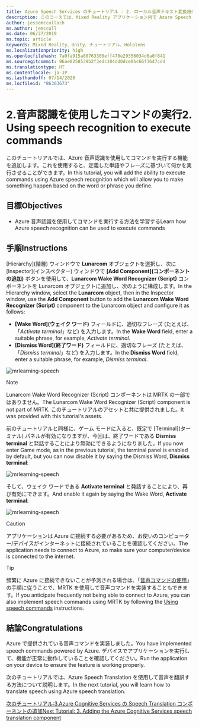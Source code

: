 ```yaml
---
title: Azure Speech Services のチュートリアル - 2. ローカル音声テキスト変換用のオフライン モードの追加
description: このコースでは、Mixed Reality アプリケーション内で Azure Speech SDK を実装する方法を学習します。
author: jessemcculloch
ms.author: jemccull
ms.date: 06/27/2019
ms.topic: article
keywords: Mixed Reality、Unity、チュートリアル、Hololens
ms.localizationpriority: high
ms.openlocfilehash: 7a0fa915a80763300eff470e29356034d6a0f841
ms.sourcegitcommit: 96ae8258539b2f3edc104dd0dce8bc66f3647cdd
ms.translationtype: HT
ms.contentlocale: ja-JP
ms.lasthandoff: 07/14/2020
ms.locfileid: "86303673"
---
```

# <a name="2-using-speech-recognition-to-execute-commands"></a><span data-ttu-id="61760-105">2.音声認識を使用したコマンドの実行</span><span class="sxs-lookup"><span data-stu-id="61760-105">2. Using speech recognition to execute commands</span></span>

<span data-ttu-id="61760-106">このチュートリアルでは、Azure 音声認識を使用してコマンドを実行する機能を追加します。これを使用すると、定義した単語やフレーズに基づいて何かを実行させることができます。</span><span class="sxs-lookup"><span data-stu-id="61760-106">In this tutorial, you will add the ability to execute commands using Azure speech recognition which will allow you to make something happen based on the word or phrase you define.</span></span>

## <a name="objectives"></a><span data-ttu-id="61760-107">目標</span><span class="sxs-lookup"><span data-stu-id="61760-107">Objectives</span></span>

* <span data-ttu-id="61760-108">Azure 音声認識を使用してコマンドを実行する方法を学習する</span><span class="sxs-lookup"><span data-stu-id="61760-108">Learn how Azure speech recognition can be used to execute commands</span></span>

## <a name="instructions"></a><span data-ttu-id="61760-109">手順</span><span class="sxs-lookup"><span data-stu-id="61760-109">Instructions</span></span>

<span data-ttu-id="61760-110">[Hierarchy]\(階層\) ウィンドウで **Lunarcom** オブジェクトを選択し、次に [Inspector]\(インスペクター\) ウィンドウで **[Add Component]\(コンポーネントの追加\)** ボタンを使用して、**Lunarcom Wake Word Recognizer (Script)** コンポーネントを Lunarcom オブジェクトに追加し、次のように構成します。</span><span class="sxs-lookup"><span data-stu-id="61760-110">In the Hierarchy window, select the **Lunarcom** object, then in the Inspector window, use the **Add Component** button to add the **Lunarcom Wake Word Recognizer (Script)** component to the Lunarcom object and configure it as follows:</span></span>

* <span data-ttu-id="61760-111">**[Wake Word]\(ウェイク ワード\)** フィールドに、適切なフレーズ (たとえば、「_Activate terminal_」など) を入力します。</span><span class="sxs-lookup"><span data-stu-id="61760-111">In the **Wake Word** field, enter a suitable phrase, for example, _Activate terminal_.</span></span>
* <span data-ttu-id="61760-112">**[Dismiss Word]\(終了ワード\)** フィールドに、適切なフレーズ (たとえば、「_Dismiss terminal_」など) を入力します。</span><span class="sxs-lookup"><span data-stu-id="61760-112">In the **Dismiss Word** field, enter a suitable phrase, for example, _Dismiss terminal_.</span></span>

![mrlearning-speech](images/mrlearning-speech/tutorial2-section1-step1-1.png)

> [!NOTE]
> <span data-ttu-id="61760-114">Lunarcom Wake Word Recognizer (Script) コンポーネントは MRTK の一部ではありません。</span><span class="sxs-lookup"><span data-stu-id="61760-114">The Lunarcom Wake Word Recognizer (Script) component is not part of MRTK.</span></span> <span data-ttu-id="61760-115">このチュートリアルのアセットと共に提供されました。</span><span class="sxs-lookup"><span data-stu-id="61760-115">It was provided with this tutorial's assets.</span></span>

<span data-ttu-id="61760-116">前のチュートリアルと同様に、ゲーム モードに入ると、既定で [Terminal]\(ターミナル\) パネルが有効になりますが、今回は、終了ワードである **Dismiss terminal** と発話することにより無効にできるようになりました。</span><span class="sxs-lookup"><span data-stu-id="61760-116">If you now enter Game mode, as in the previous tutorial, the terminal panel is enabled by default, but you can now disable it by saying the Dismiss Word, **Dismiss terminal**:</span></span>

![mrlearning-speech](images/mrlearning-speech/tutorial2-section1-step1-2.png)

<span data-ttu-id="61760-118">そして、ウェイク ワードである **Activate terminal** と発話することにより、再び有効にできます。</span><span class="sxs-lookup"><span data-stu-id="61760-118">And enable it again by saying the Wake Word, **Activate terminal**:</span></span>

![mrlearning-speech](images/mrlearning-speech/tutorial2-section1-step1-3.png)

> [!CAUTION]
> <span data-ttu-id="61760-120">アプリケーションは Azure に接続する必要があるため、お使いのコンピューター/デバイスがインターネットに接続されていることを確認してください。</span><span class="sxs-lookup"><span data-stu-id="61760-120">The application needs to connect to Azure, so make sure your computer/device is connected to the internet.</span></span>

> [!TIP]
> <span data-ttu-id="61760-121">頻繁に Azure に接続できないことが予測される場合は、「[音声コマンドの使用](mr-learning-base-09.md)」の手順に従うことで、MRTK を使用して音声コマンドを実装することもできます。</span><span class="sxs-lookup"><span data-stu-id="61760-121">If you anticipate frequently not being able to connect to Azure, you can also implement speech commands using MRTK by following the [Using speech commands](mr-learning-base-09.md) instructions.</span></span>

## <a name="congratulations"></a><span data-ttu-id="61760-122">結論</span><span class="sxs-lookup"><span data-stu-id="61760-122">Congratulations</span></span>

<span data-ttu-id="61760-123">Azure で提供されている音声コマンドを実装しました。</span><span class="sxs-lookup"><span data-stu-id="61760-123">You have implemented speech commands powered by Azure.</span></span> <span data-ttu-id="61760-124">デバイスでアプリケーションを実行して、機能が正常に動作していることを確認してください。</span><span class="sxs-lookup"><span data-stu-id="61760-124">Run the application on your device to ensure the feature is working properly.</span></span>

<span data-ttu-id="61760-125">次のチュートリアルでは、Azure Speech Translation を使用して音声を翻訳する方法について説明します。</span><span class="sxs-lookup"><span data-stu-id="61760-125">In the next tutorial, you will learn how to translate speech using Azure speech translation.</span></span>

[<span data-ttu-id="61760-126">次のチュートリアル:3.Azure Cognitive Services の Speech Translation コンポーネントの追加</span><span class="sxs-lookup"><span data-stu-id="61760-126">Next Tutorial: 3. Adding the Azure Cognitive Services speech translation component</span></span>](mrlearning-speechSDK-ch3.md)
